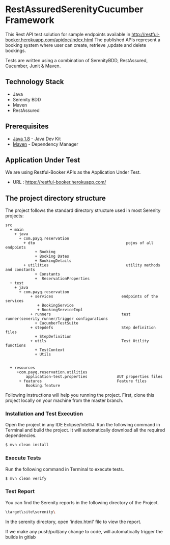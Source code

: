 # RestAssuredSerenityCucumber Framework

This Rest API test solution for sample endpoints available in http://restful-booker.herokuapp.com/apidoc/index.html
 The published APIs represent a booking system where user can create, retrieve ,update and delete bookings.

Tests are written using a combination of SerenityBDD, RestAssured, Cucumber, Junit & Maven.

## Technology Stack

- Java
- Serenity BDD
- Maven
- RestAssured

## Prerequisites

* [Java 1.8](https://www.oracle.com/technetwork/java/javase/downloads/jdk8-downloads-2133151.html) - Java Dev Kit
* [Maven](https://maven.apache.org/download.cgi) - Dependency Manager

## Application Under Test

We are using Restful-Booker APIs as the Application Under Test.

* URL : https://restful-booker.herokuapp.com/

## The project directory structure
The project follows the standard directory structure used in most Serenity projects:

```Gherkin
src
  + main
    + java                          
      + com.payq.reservation                         
        + dto                                        pojos of all endpoints
             + Booking
             + Booking Dates
             + BookingDetails                     
        + utilities                                  utility methods and constants
             + Constants
             +  ReservationProperties
  + test
    + java                          
      + com.payq.reservation
           + services                              endpoints of the services
              + BookingService
              + BookingServiceImpl                  
           + runners                               test runner(senerity runner/trigger configurations                       
             + CucumberTestSuite              
           + stepdefs                              Step definition files
             + StepDefinition
           + utils                                 Test Utility functions
             + TestContext
             + Utils
             
                             
  + resources
     +com.payq.reservation.utilities 
         application-test.properties             AUT properties files
      + features                                 Feature files
         Booking.feature               
```
Following instructions will help you running the project. First, clone this project locally on your machine from the master branch.

### Installation and Test Execution

Open the project in any IDE Eclipse/IntelliJ. Run the following command in Terminal and build the project. It will automatically download all the required dependencies.

```sh
$ mvn clean install
```

### Execute Tests

Run the following command in Terminal to execute tests.

```sh
$ mvn clean verify
```

### Test Report

You can find the Serenity reports in the following directory of the Project.

```sh
\target\site\serenity\
```

In the serenity directory, open 'index.html' file to view the report.

If we make any push/pull/any change to code, will automatically trigger the builds in gitlab

